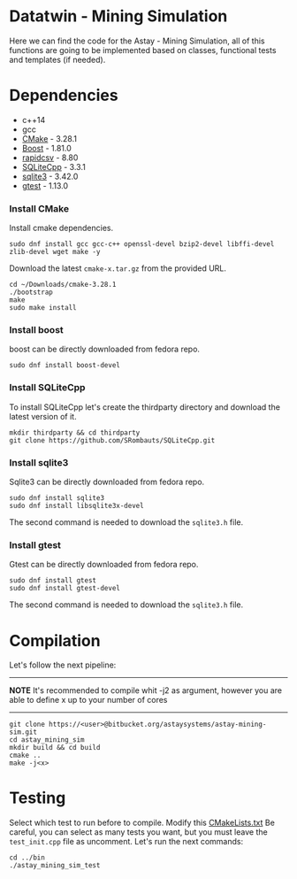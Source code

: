 # Datatwin - Mining Simulation

Here we can find the code for the Astay - Mining Simulation, all of this functions are going to be implemented based on classes, functional tests and templates (if needed).

# Dependencies

- c++14
- gcc 
- [CMake](https://cmake.org/download/) - 3.28.1
- [Boost](https://www.boost.org/doc/libs/1_84_0/tools/build/doc/html/index.html#bbv2.installation) - 1.81.0
- [rapidcsv](https://github.com/d99kris/rapidcsv) - 8.80
- [SQLiteCpp](https://github.com/SRombauts/SQLiteCpp) - 3.3.1
- [sqlite3](https://www.linuxcapable.com/install-sqlite-on-fedora-linux/) - 3.42.0
- [gtest](https://gist.github.com/Cartexius/4c437c084d6e388288201aadf9c8cdd5) - 1.13.0

### Install CMake

Install cmake dependencies.
```
sudo dnf install gcc gcc-c++ openssl-devel bzip2-devel libffi-devel zlib-devel wget make -y
```

Download the latest `cmake-x.tar.gz` from the provided URL.
```
cd ~/Downloads/cmake-3.28.1
./bootstrap
make
sudo make install
```

### Install boost 

boost can be directly downloaded from fedora repo.
```
sudo dnf install boost-devel
```

### Install SQLiteCpp

To install SQLiteCpp let's create the thirdparty directory and download the latest version of it.
```
mkdir thirdparty && cd thirdparty
git clone https://github.com/SRombauts/SQLiteCpp.git
```

### Install sqlite3

Sqlite3 can be directly downloaded from fedora repo.
```
sudo dnf install sqlite3
sudo dnf install libsqlite3x-devel
```
The second command is needed to download the `sqlite3.h` file.

### Install gtest

Gtest can be directly downloaded from fedora repo.
```
sudo dnf install gtest
sudo dnf install gtest-devel
```
The second command is needed to download the `sqlite3.h` file.

# Compilation

Let's follow the next pipeline:

---
**NOTE**
It's recommended to compile whit -j2 as argument, however you are able to define x up to your number of cores

---

```
git clone https://<user>@bitbucket.org/astaysystems/astay-mining-sim.git
cd astay_mining_sim
mkdir build && cd build
cmake ..
make -j<x>
```

# Testing
Select which test to run before to compile. Modify this [CMakeLists.txt](tests/CMakeLists.txt) Be careful, you can select as many tests you want, but you must leave the `test_init.cpp` file as uncomment.
Let's run the next commands:
```
cd ../bin
./astay_mining_sim_test
```